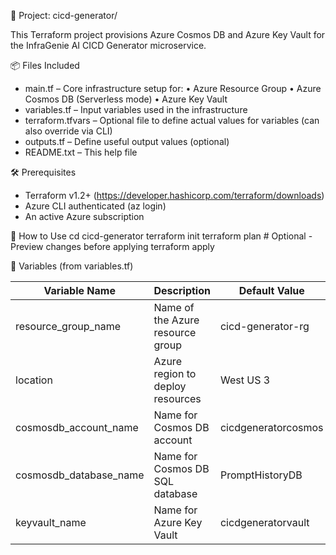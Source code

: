 📁 Project: cicd-generator/

This Terraform project provisions Azure Cosmos DB and Azure Key Vault for the InfraGenie AI CICD Generator microservice.

📦 Files Included
- main.tf – Core infrastructure setup for:
  • Azure Resource Group
  • Azure Cosmos DB (Serverless mode)
  • Azure Key Vault
- variables.tf – Input variables used in the infrastructure
- terraform.tfvars – Optional file to define actual values for variables (can also override via CLI)
- outputs.tf – Define useful output values (optional)
- README.txt – This help file

🛠️ Prerequisites
- Terraform v1.2+ (https://developer.hashicorp.com/terraform/downloads)
- Azure CLI authenticated (az login)
- An active Azure subscription

🚀 How to Use
cd cicd-generator
terraform init
terraform plan    # Optional - Preview changes before applying 
terraform apply

🧩 Variables (from variables.tf)

| Variable Name            | Description                             | Default Value              |
|--------------------------|-----------------------------------------|----------------------------|
| resource_group_name      | Name of the Azure resource group         | cicd-generator-rg          |
| location                 | Azure region to deploy resources         | West US 3                    |
| cosmosdb_account_name    | Name for Cosmos DB account               | cicdgeneratorcosmos        |
| cosmosdb_database_name   | Name for Cosmos DB SQL database          | PromptHistoryDB            |
| keyvault_name            | Name for Azure Key Vault                 | cicdgeneratorvault         |